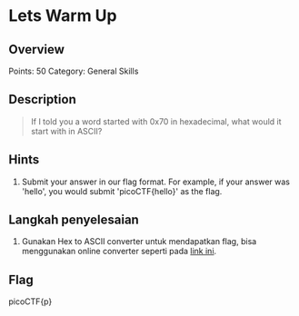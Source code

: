 # Lets Warm Up

## Overview

Points: 50
Category: General Skills

## Description

> If I told you a word started with 0x70 in hexadecimal, what would it start with in ASCII?

## Hints

1. Submit your answer in our flag format. For example, if your answer was 'hello', you would submit 'picoCTF{hello}' as the flag.

## Langkah penyelesaian

1. Gunakan Hex to ASCII converter untuk mendapatkan flag, bisa menggunakan online converter seperti pada [link ini](https://www.rapidtables.com/convert/number/ascii-hex-bin-dec-converter.html).



## Flag

picoCTF{p}
